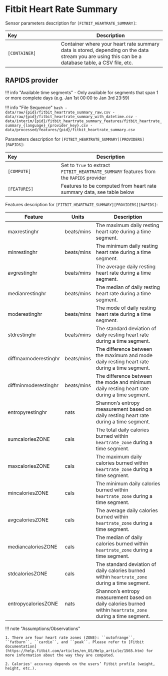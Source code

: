 # Fitbit Heart Rate Summary

Sensor parameters description for `[FITBIT_HEARTRATE_SUMMARY]`:

|Key&nbsp;&nbsp;&nbsp;&nbsp;&nbsp;&nbsp;&nbsp;&nbsp;&nbsp;&nbsp;&nbsp;&nbsp;&nbsp;&nbsp;&nbsp;&nbsp;&nbsp;&nbsp;&nbsp;&nbsp;&nbsp;&nbsp;&nbsp;&nbsp;&nbsp;&nbsp;&nbsp;&nbsp;&nbsp;            | Description |
|----------------|-----------------------------------------------------------------------------------------------------------------------------------
|`[CONTAINER]`| Container where your heart rate summary data is stored, depending on the data stream you are using this can be a database table, a CSV file, etc. |


## RAPIDS provider

!!! info "Available time segments"
    - Only available for segments that span 1 or more complete days (e.g. Jan 1st 00:00 to Jan 3rd 23:59)

!!! info "File Sequence"
    ```bash
    - data/raw/{pid}/fitbit_heartrate_summary_raw.csv
    - data/raw/{pid}/fitbit_heartrate_summary_with_datetime.csv
    - data/interim/{pid}/fitbit_heartrate_summary_features/fitbit_heartrate_summary_{language}_{provider_key}.csv
    - data/processed/features/{pid}/fitbit_heartrate_summary.csv
    ```


Parameters description for `[FITBIT_HEARTRATE_SUMMARY][PROVIDERS][RAPIDS]`:

|Key&nbsp;&nbsp;&nbsp;&nbsp;&nbsp;&nbsp;&nbsp;&nbsp;&nbsp;&nbsp;&nbsp;&nbsp;&nbsp;&nbsp;&nbsp;&nbsp;&nbsp;&nbsp;&nbsp;&nbsp;&nbsp;&nbsp;&nbsp;&nbsp;&nbsp;&nbsp;&nbsp;&nbsp;&nbsp;            | Description |
|----------------|-----------------------------------------------------------------------------------------------------------------------------------
|`[COMPUTE]`  | Set to `True` to extract `FITBIT_HEARTRATE_SUMMARY` features from the `RAPIDS` provider|
|`[FEATURES]` |         Features to be computed from heart rate summary data, see table below          |


Features description for `[FITBIT_HEARTRATE_SUMMARY][PROVIDERS][RAPIDS]`:

|Feature                    |Units      |Description|
|-------------------------- |---------- |---------------------------|
|maxrestinghr               |beats/mins     |The maximum daily resting heart rate during a time segment.
|minrestinghr               |beats/mins     |The minimum daily resting heart rate during a time segment.
|avgrestinghr               |beats/mins     |The average daily resting heart rate during a time segment.
|medianrestinghr            |beats/mins     |The median of daily resting heart rate during a time segment.
|moderestinghr              |beats/mins     |The mode of daily resting heart rate during a time segment.
|stdrestinghr               |beats/mins     |The standard deviation of daily resting heart rate during a time segment.
|diffmaxmoderestinghr       |beats/mins     |The difference between the maximum and mode daily resting heart rate during a time segment.
|diffminmoderestinghr       |beats/mins     |The difference between the mode and minimum daily resting heart rate during a time segment.
|entropyrestinghr           |nats           |Shannon’s entropy measurement based on daily resting heart rate during a time segment.
|sumcaloriesZONE            |cals           |The total daily calories burned within `heartrate_zone` during a time segment.
|maxcaloriesZONE            |cals           |The maximum daily calories burned within `heartrate_zone` during a time segment.
|mincaloriesZONE            |cals           |The minimum daily calories burned within `heartrate_zone` during a time segment.
|avgcaloriesZONE            |cals           |The average daily calories burned within `heartrate_zone` during a time segment.
|mediancaloriesZONE         |cals           |The median of daily calories burned within `heartrate_zone` during a time segment.
|stdcaloriesZONE            |cals           |The standard deviation of daily calories burned within `heartrate_zone` during a time segment.
|entropycaloriesZONE        |nats           |Shannon’s entropy measurement based on daily calories burned within `heartrate_zone` during a time segment.

!!! note "Assumptions/Observations"
    
    1. There are four heart rate zones (ZONE): ``outofrange``, ``fatburn``, ``cardio``, and ``peak``. Please refer to [Fitbit documentation](https://help.fitbit.com/articles/en_US/Help_article/1565.htm) for more information about the way they are computed.

    2. Calories' accuracy depends on the users’ Fitbit profile (weight, height, etc.).
